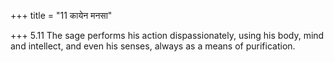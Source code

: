+++
title = "11 कायेन मनसा"

+++
5.11 The sage performs his action dispassionately, using his body, mind
and intellect, and even his senses, always as a means of purification.

